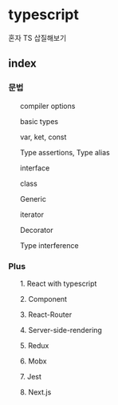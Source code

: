 # typescript
혼자 TS 삽질해보기
## index
### 문법
<ul>compiler options</ul>
<ul>basic types</ul>
<ul>var, ket, const</ul>
<ul>Type assertions, Type alias</ul>
<ul>interface</ul>
<ul>class</ul>
<ul>Generic</ul>
<ul>iterator</ul>
<ul>Decorator</ul>
<ul>Type interference</ul>

### Plus

<ol>  1. React with typescript  </ol>
<ol>   2. Component</ol>
<ol>  3. React-Router </ol>
<ol>   4. Server-side-rendering</ol>
<ol>  5. Redux </ol>
<ol>   6. Mobx</ol>
<ol>   7. Jest</ol>
<ol>   8. Next.js</ol>
